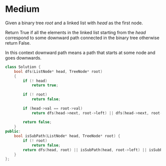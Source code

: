 # Medium

Given a binary tree $root$ and a linked list with $head$ as the first node.

Return True if all the elements in the linked list starting from the $head$ correspond to some downward path connected in the binary tree otherwise return False.

In this context downward path means a path that starts at some node and goes downwards.

```cpp
class Solution {
    bool dfs(ListNode* head, TreeNode* root)
    {
        if (! head)
            return true;
        
        if (! root)
            return false;
        
        if (head->val == root->val)
            return dfs(head->next, root->left) || dfs(head->next, root->right);
            
        return false;
    }
public:
    bool isSubPath(ListNode* head, TreeNode* root) {
        if (! root)
            return false;
        return dfs(head, root) || isSubPath(head, root->left) || isSubPath(head, root->right);
    }
};
```
